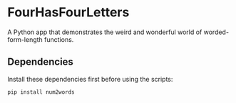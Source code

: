 # FourHasFourLetters
A Python app that demonstrates the weird and wonderful world of worded-form-length functions.

## Dependencies
Install these dependencies first before using the scripts:
```bash
pip install num2words
```
